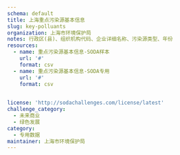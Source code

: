 ```yaml
---
schema: default
title: 上海重点污染源基本信息
slug: key-polluants
organization: 上海市环境保护局
notes: 行政区(县)、组织机构代码、企业详细名称、污染源类型、年份
resources:
  - name: 重点污染源基本信息-SODA样本
    url: '#'
    format: csv
  - name: 重点污染源基本信息-SODA专用
    url: '#'
    format: csv

    
license: 'http://sodachallenges.com/license/latest'
challenge_category: 
  - 未来商业
  - 绿色发展
category:
  - 专用数据
maintainer: 上海市环境保护局
---
```

